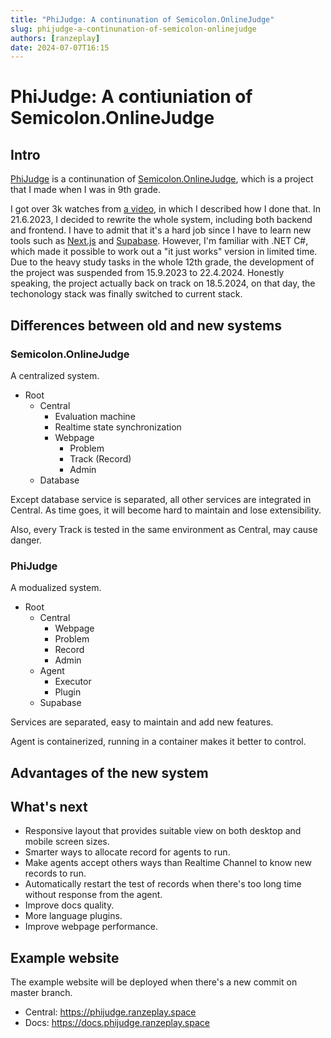 ```yaml
---
title: "PhiJudge: A continunation of Semicolon.OnlineJudge"
slug: phijudge-a-continunation-of-semicolon-onlinejudge
authors: [ranzeplay]
date: 2024-07-07T16:15
---
```


# PhiJudge: A contiuniation of Semicolon.OnlineJudge

## Intro

[PhiJudge](https://github.com/Ranzeplay/PhiJudge) is a continunation of [Semicolon.OnlineJudge](https://github.com/Ranzeplay/Semicolon.OnlineJudge),
which is a project that I made when I was in 9th grade.

I got over 3k watches from [a video](https://www.bilibili.com/video/BV1tJ411a7iP), in which I described how I done that.
In 21.6.2023, I decided to rewrite the whole system, including both backend and frontend.
I have to admit that it's a hard job since I have to learn new tools
such as [Next.js](https://nextjs.org/) and [Supabase](https://supabase.com/).
However, I'm familiar with .NET C#, which made it possible to work out a "it just works" version in limited time.
Due to the heavy study tasks in the whole 12th grade, the development of the project was suspended from 15.9.2023 to 22.4.2024.
Honestly speaking, the project actually back on track on 18.5.2024, on that day, the techonology stack was finally switched to current stack.

## Differences between old and new systems

### Semicolon.OnlineJudge

A centralized system.

- Root
  - Central
    - Evaluation machine
    - Realtime state synchronization
    - Webpage
      - Problem
      - Track (Record)
      - Admin
  - Database

Except database service is separated, all other services are integrated in Central.
As time goes, it will become hard to maintain and lose extensibility.

Also, every Track is tested in the same environment as Central, may cause danger.

### PhiJudge

A modualized system.

- Root
  - Central
    - Webpage
    - Problem
    - Record
    - Admin
  - Agent
    - Executor
    - Plugin
  - Supabase

Services are separated, easy to maintain and add new features.

Agent is containerized, running in a container makes it better to control.

## Advantages of the new system

## What's next

- Responsive layout that provides suitable view on both desktop and mobile screen sizes.
- Smarter ways to allocate record for agents to run.
- Make agents accept others ways than Realtime Channel to know new records to run.
- Automatically restart the test of records when there's too long time without response from the agent.
- Improve docs quality.
- More language plugins.
- Improve webpage performance.

## Example website

The example website will be deployed when there's a new commit on master branch.

- Central: https://phijudge.ranzeplay.space
- Docs: https://docs.phijudge.ranzeplay.space
